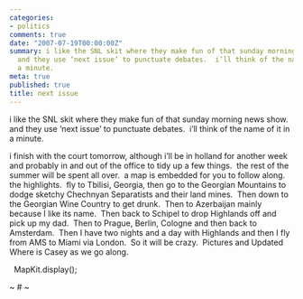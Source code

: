 ```yaml
---
categories:
- politics
comments: true
date: "2007-07-19T00:00:00Z"
summary: i like the SNL skit where they make fun of that sunday morning news show. 
  and they use ‘next issue’ to punctuate debates.  i’ll think of the name of it in
  a minute. 
meta: true
published: true
title: next issue
---
```


i like the SNL skit where they make fun of that sunday morning news show.  and they use ‘next issue’ to punctuate debates.  i’ll think of the name of it in a minute.  

i finish with the court tomorrow, although i’ll be in holland for another week and probably in and out of the office to tidy up a few things.  the rest of the summer will be spent all over.  a map is embedded for you to follow along.  the highlights.  fly to Tbilisi, Georgia, then go to the Georgian Mountains to dodge sketchy Chechnyan Separatists and their land mines.  Then down to the Georgian Wine Country to get drunk.  Then to Azerbaijan mainly because I like its name.  Then back to Schipel to drop Highlands off and pick up my dad.  Then to Prague, Berlin, Cologne and then back to Amsterdam.  Then I have two nights and a day with Highlands and then I fly from AMS to Miami via London.  So it will be crazy.  Pictures and Updated Where is Casey as we go along.

  
MapKit.display(); 

~ # ~
